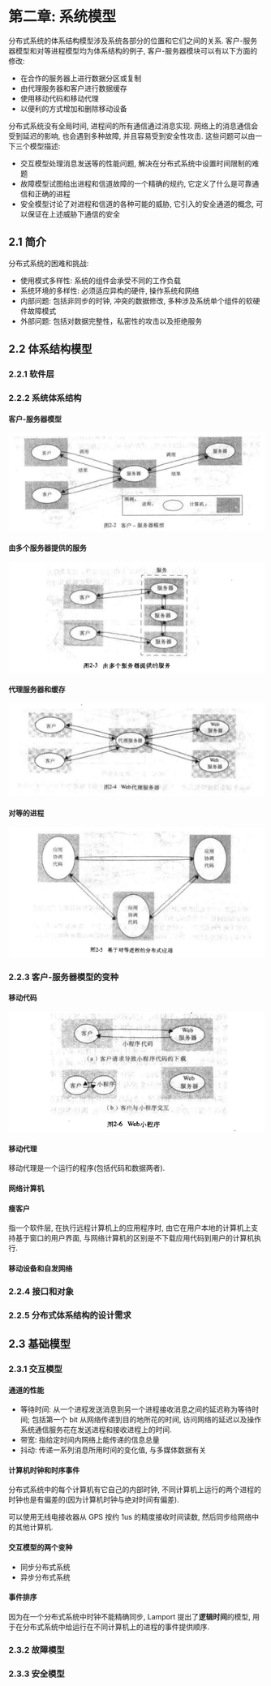 # 第二章: 系统模型 #

分布式系统的体系结构模型涉及系统各部分的位置和它们之间的关系. 客户-服务器模型和对等进程模型均为体系结构的例子, 客户-服务器模块可以有以下方面的修改:

- 在合作的服务器上进行数据分区或复制
- 由代理服务器和客户进行数据缓存
- 使用移动代码和移动代理
- 以便利的方式增加和删除移动设备

分布式系统没有全局时间, 进程间的所有通信通过消息实现. 网络上的消息通信会受到延迟的影响, 也会遇到多种故障, 并且容易受到安全性攻击. 这些问题可以由一下三个模型描述:

- 交互模型处理消息发送等的性能问题, 解决在分布式系统中设置时间限制的难题
- 故障模型试图给出进程和信道故障的一个精确的规约, 它定义了什么是可靠通信和正确的进程
- 安全模型讨论了对进程和信道的各种可能的威胁, 它引入的安全通道的概念, 可以保证在上述威胁下通信的安全

## 2.1 简介 ##

分布式系统的困难和挑战:

- 使用模式多样性: 系统的组件会承受不同的工作负载
- 系统环境的多样性: 必须适应异构的硬件, 操作系统和网络
- 内部问题: 包括非同步的时钟, 冲突的数据修改, 多种涉及系统单个组件的软硬件故障模式
- 外部问题: 包括对数据完整性，私密性的攻击以及拒绝服务

## 2.2 体系结构模型 ##

### 2.2.1 软件层 ###

### 2.2.2 系统体系结构 ###

#### 客户-服务器模型 ####

![客户-服务器模型](./images/image02-01.png)

#### 由多个服务器提供的服务 ####

![由多个服务器提供的服务](./images/image02-02.png)

#### 代理服务器和缓存 ####

![代理服务器和缓存](./images/image02-03.png)

#### 对等的进程 ####

![对等的进程](./images/image02-04.png)

### 2.2.3 客户-服务器模型的变种 ###

#### 移动代码 ####

![移动代码](./images/image02-05.png)

#### 移动代理 ####

移动代理是一个运行的程序(包括代码和数据两者).

#### 网络计算机 ####

#### 瘦客户 ####

指一个软件层, 在执行远程计算机上的应用程序时, 由它在用户本地的计算机上支持基于窗口的用户界面, 与网络计算机的区别是不下载应用代码到用户的计算机执行.

#### 移动设备和自发网络 ####

### 2.2.4 接口和对象 ###

### 2.2.5 分布式体系结构的设计需求 ###

## 2.3 基础模型 ##

### 2.3.1 交互模型 ###

#### 通道的性能 ####

- 等待时间: 从一个进程发送消息到另一个进程接收消息之间的延迟称为等待时间; 包括第一个 bit 从网络传递到目的地所花的时间, 访问网络的延迟以及操作系统通信服务花在发送进程和接收进程上的时间.
- 带宽: 指给定时间内网络上能传递的信息总量
- 抖动: 传递一系列消息所用时间的变化值, 与多媒体数据有关

#### 计算机时钟和时序事件 ####

分布式系统中的每个计算机有它自己的内部时钟, 不同计算机上运行的两个进程的时钟也是有偏差的(因为计算机时钟与绝对时间有偏差).

可以使用无线电接收器从 GPS 按约 1us 的精度接收时间读数, 然后同步给网络中的其他计算机.

#### 交互模型的两个变种 ####

- 同步分布式系统
- 异步分布式系统

#### 事件排序 ####

因为在一个分布式系统中时钟不能精确同步, Lamport 提出了**逻辑时间**的模型, 用于在分布式系统中给运行在不同计算机上的进程的事件提供顺序.

### 2.3.2 故障模型 ###

### 2.3.3 安全模型 ###


